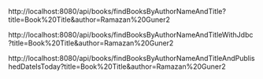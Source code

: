 http://localhost:8080/api/books/findBooksByAuthorNameAndTitle?title=Book%20Title&author=Ramazan%20Guner2

http://localhost:8080/api/books/findBooksByAuthorNameAndTitleWithJdbc?title=Book%20Title&author=Ramazan%20Guner2

http://localhost:8080/api/books/findBooksByAuthorNameAndTitleAndPublishedDateIsToday?title=Book%20Title&author=Ramazan%20Guner2
